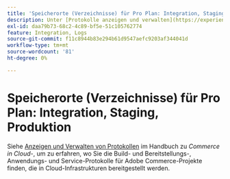 ```yaml
---
title: 'Speicherorte (Verzeichnisse) für Pro Plan: Integration, Staging, Produktion'
description: Unter [Protokolle anzeigen und verwalten](https://experienceleague.adobe.com/docs/commerce-cloud-service/user-guide/develop/test/log-locations.html) im Handbuch zu Commerce in Cloud-Infrastrukturen erfahren Sie, wo Sie die Build- und Bereitstellungs-, Anwendungs- und Service-Protokolle für Ihr Projekt finden.
exl-id: daa79b73-68c2-4c89-bf5e-51c105762774
feature: Integration, Logs
source-git-commit: f11c8944b83e294b61d9547aefc9203af344041d
workflow-type: tm+mt
source-wordcount: '81'
ht-degree: 0%

---
```


# Speicherorte (Verzeichnisse) für Pro Plan: Integration, Staging, Produktion

Siehe [Anzeigen und Verwalten von Protokollen](https://experienceleague.adobe.com/docs/commerce-cloud-service/user-guide/develop/test/log-locations.html) im Handbuch zu *Commerce in Cloud-*, um zu erfahren, wo Sie die Build- und Bereitstellungs-, Anwendungs- und Service-Protokolle für Adobe Commerce-Projekte finden, die in Cloud-Infrastrukturen bereitgestellt werden.
